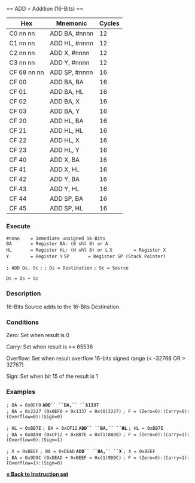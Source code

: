 \== ADD = Addition (16-Bits) ==

| Hex         | Mnemonic       | Cycles |
| ----------- | -------------- | ------ |
| C0 nn nn    | ADD BA, \#nnnn | 12     |
| C1 nn nn    | ADD HL, \#nnnn | 12     |
| C2 nn nn    | ADD X, \#nnnn  | 12     |
| C3 nn nn    | ADD Y, \#nnnn  | 12     |
| CF 68 nn nn | ADD SP, \#nnnn | 16     |
| CF 00       | ADD BA, BA     | 16     |
| CF 01       | ADD BA, HL     | 16     |
| CF 02       | ADD BA, X      | 16     |
| CF 03       | ADD BA, Y      | 16     |
| CF 20       | ADD HL, BA     | 16     |
| CF 21       | ADD HL, HL     | 16     |
| CF 22       | ADD HL, X      | 16     |
| CF 23       | ADD HL, Y      | 16     |
| CF 40       | ADD X, BA      | 16     |
| CF 41       | ADD X, HL      | 16     |
| CF 42       | ADD Y, BA      | 16     |
| CF 43       | ADD Y, HL      | 16     |
| CF 44       | ADD SP, BA     | 16     |
| CF 45       | ADD SP, HL     | 16     |

### Execute

`#nnnn    = Immediate unsigned 16-Bits`
`BA       = Register BA: (B shl 8) or A`
`HL       = Register HL: (H shl 8) or L`
`X        = Register X`
`Y        = Register Y`
`SP       = Register SP (Stack Pointer)`

`; ADD Ds, Sc`
`;`
`; Ds = Destination`
`; Sc = Source`

`Ds = Ds + Sc`

### Description

16-Bits Source adds to the 16-Bits Destination.

### Conditions

Zero: Set when result is 0

Carry: Set when result is \>= 65536

Overflow: Set when result overflow 16-bits signed range (\< -32768 OR \>
32767)

Sign: Set when bit 15 of the result is 1

### Examples

`; BA = 0x0EF0`
**`ADD`` ``BA,`` ``$1337`**
`; BA = 0x2227 (0x0EF0 + 0x1337 = 0x(0)2227)`
`; F = (Zero=0):(Carry=0):(Overflow=0):(Sign=0)`

`; HL = 0xBB7E`
`; BA = 0xCF12`
**`ADD`` ``BA,`` ``HL`**
`; HL = 0xBB7E`
`; BA = 0x8A90 (0xCF12 + 0xBB7E = 0x(1)8A90)`
`; F = (Zero=0):(Carry=1):(Overflow=0):(Sign=1)`

`; X = 0xBEEF`
`; BA = 0xDEAD`
**`ADD`` ``BA,`` ``X`**
`; X = 0xBEEF`
`; BA = 0x9D9C (0xDEAD + 0xBEEF = 0x(1)9D9C)`
`; F = (Zero=0):(Carry=1):(Overflow=1):(Sign=0)`

[**« Back to Instruction set**](PM_InstructionList.md "wikilink")